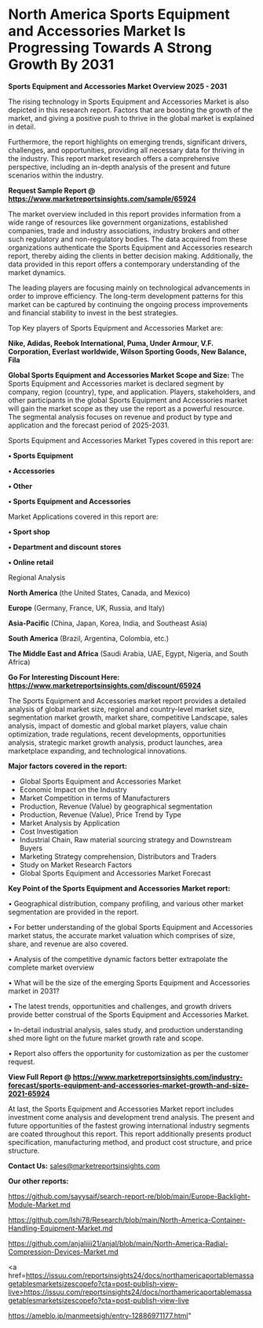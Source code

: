 # North America Sports Equipment and Accessories Market Is Progressing Towards A Strong Growth By 2031

<Strong> Sports Equipment and Accessories Market Overview 2025 - 2031</strong>

The rising technology in Sports Equipment and Accessories Market is also depicted in this research report. Factors that are boosting the growth of the market, and giving a positive push to thrive in the global market is explained in detail.

Furthermore, the report highlights on emerging trends, significant drivers, challenges, and opportunities, providing all necessary data for thriving in the industry. This report market research offers a comprehensive perspective, including an in-depth analysis of the present and future scenarios within the industry.

<strong>Request Sample Report @ <a href=https://www.marketreportsinsights.com/sample/65924>https://www.marketreportsinsights.com/sample/65924</a></strong>

The market overview included in this report provides information from a wide range of resources like government organizations, established companies, trade and industry associations, industry brokers and other such regulatory and non-regulatory bodies. The data acquired from these organizations authenticate the Sports Equipment and Accessories research report, thereby aiding the clients in better decision making. Additionally, the data provided in this report offers a contemporary understanding of the market dynamics.

The leading players are focusing mainly on technological advancements in order to improve efficiency. The long-term development patterns for this market can be captured by continuing the ongoing process improvements and financial stability to invest in the best strategies.

Top Key players of Sports Equipment and Accessories Market are:

<strong>Nike, Adidas, Reebok International, Puma, Under Armour, V.F. Corporation, Everlast worldwide, Wilson Sporting Goods, New Balance, Fila</strong>

<strong><b>Global Sports Equipment and Accessories Market Scope and Size:</b></strong>
The Sports Equipment and Accessories market is declared segment by company, region (country), type, and application. Players, stakeholders, and other participants in the global Sports Equipment and Accessories market will gain the market scope as they use the report as a powerful resource. The segmental analysis focuses on revenue and product by type and application and the forecast period of 2025-2031.

Sports Equipment and Accessories Market Types covered in this report are:

<strong>• Sports Equipment

• Accessories

• Other

• Sports Equipment and Accessories</strong>

Market Applications covered in this report are:

<strong>• Sport shop

• Department and discount stores

• Online retail</strong> 

Regional Analysis

<strong>North America</strong> (the United States, Canada, and Mexico)

<strong>Europe</strong> (Germany, France, UK, Russia, and Italy)

<strong>Asia-Pacific</strong> (China, Japan, Korea, India, and Southeast Asia)

<strong>South America</strong> (Brazil, Argentina, Colombia, etc.)

<strong>The Middle East and Africa</strong> (Saudi Arabia, UAE, Egypt, Nigeria, and South Africa)

<strong>Go For Interesting Discount Here: <a href=https://www.marketreportsinsights.com/discount/65924>https://www.marketreportsinsights.com/discount/65924</a></strong>

The Sports Equipment and Accessories market report provides a detailed analysis of global market size, regional and country-level market size, segmentation market growth, market share, competitive Landscape, sales analysis, impact of domestic and global market players, value chain optimization, trade regulations, recent developments, opportunities analysis, strategic market growth analysis, product launches, area marketplace expanding, and technological innovations.

<strong><b>Major factors covered in the report:</b></strong>
<ul>
  <li>Global Sports Equipment and Accessories Market </li>
  <li>Economic Impact on the Industry</li>
  <li>Market Competition in terms of Manufacturers</li>
  <li>Production, Revenue (Value) by geographical segmentation</li>
  <li>Production, Revenue (Value), Price Trend by Type</li>
  <li>Market Analysis by Application</li>
  <li>Cost Investigation</li>
  <li>Industrial Chain, Raw material sourcing strategy and Downstream Buyers</li>
  <li>Marketing Strategy comprehension, Distributors and Traders</li>
  <li>Study on Market Research Factors</li>
  <li>Global Sports Equipment and Accessories Market Forecast</li>
</ul>

<strong><b>Key Point of the Sports Equipment and Accessories Market report:</b></strong>

• Geographical distribution, company profiling, and various other market segmentation are provided in the report.

• For better understanding of the global Sports Equipment and Accessories market status, the accurate market valuation which comprises of size, share, and revenue are also covered.

• Analysis of the competitive dynamic factors better extrapolate the complete market overview

• What will be the size of the emerging Sports Equipment and Accessories market in 2031?

• The latest trends, opportunities and challenges, and growth drivers provide better construal of the Sports Equipment and Accessories Market.

• In-detail industrial analysis, sales study, and production understanding shed more light on the future market growth rate and scope.

• Report also offers the opportunity for customization as per the customer request.

<strong><b>View Full Report @ <a href=https://www.marketreportsinsights.com/industry-forecast/sports-equipment-and-accessories-market-growth-and-size-2021-65924>https://www.marketreportsinsights.com/industry-forecast/sports-equipment-and-accessories-market-growth-and-size-2021-65924</a></b></strong>


At last, the Sports Equipment and Accessories Market report includes investment come analysis and development trend analysis. The present and future opportunities of the fastest growing international industry segments are coated throughout this report. This report additionally presents product specification, manufacturing method, and product cost structure, and price structure.

<strong>Contact Us:</strong>
sales@marketreportsinsights.com

<strong>Our other reports:</strong>

<a href=https://github.com/sayysaif/search-report-re/blob/main/Europe-Backlight-Module-Market.md>https://github.com/sayysaif/search-report-re/blob/main/Europe-Backlight-Module-Market.md</a>

<a href=https://github.com/Ishi78/Research/blob/main/North-America-Container-Handling-Equipment-Market.md>https://github.com/Ishi78/Research/blob/main/North-America-Container-Handling-Equipment-Market.md</a>

<a href=https://github.com/anjaliiii21/anjal/blob/main/North-America-Radial-Compression-Devices-Market.md>https://github.com/anjaliiii21/anjal/blob/main/North-America-Radial-Compression-Devices-Market.md</a>

<a href=https://issuu.com/reportsinsights24/docs/northamericaportablemassagetablesmarketsizescopefo?cta=post-publish-view-live>https://issuu.com/reportsinsights24/docs/northamericaportablemassagetablesmarketsizescopefo?cta=post-publish-view-live</a>

<a href=https://ameblo.jp/manmeetsigh/entry-12886971177.html>https://ameblo.jp/manmeetsigh/entry-12886971177.html</a>"
